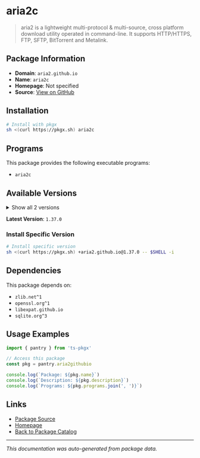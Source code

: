 # aria2c

> aria2 is a lightweight multi-protocol & multi-source, cross platform download utility operated in command-line. It supports HTTP/HTTPS, FTP, SFTP, BitTorrent and Metalink.

## Package Information

- **Domain**: `aria2.github.io`
- **Name**: `aria2c`
- **Homepage**: Not specified
- **Source**: [View on GitHub](https://github.com/pkgxdev/pantry/tree/main/projects/aria2.github.io/package.yml)

## Installation

```bash
# Install with pkgx
sh <(curl https://pkgx.sh) aria2c
```

## Programs

This package provides the following executable programs:

- `aria2c`

## Available Versions

<details>
<summary>Show all 2 versions</summary>

- `1.37.0`, `1.36.0`

</details>

**Latest Version**: `1.37.0`

### Install Specific Version

```bash
# Install specific version
sh <(curl https://pkgx.sh) +aria2.github.io@1.37.0 -- $SHELL -i
```

## Dependencies

This package depends on:

- `zlib.net^1`
- `openssl.org^1`
- `libexpat.github.io`
- `sqlite.org^3`

## Usage Examples

```typescript
import { pantry } from 'ts-pkgx'

// Access this package
const pkg = pantry.aria2githubio

console.log(`Package: ${pkg.name}`)
console.log(`Description: ${pkg.description}`)
console.log(`Programs: ${pkg.programs.join(', ')}`)
```

## Links

- [Package Source](https://github.com/pkgxdev/pantry/tree/main/projects/aria2.github.io/package.yml)
- [Homepage](#)
- [Back to Package Catalog](../package-catalog.md)

---

*This documentation was auto-generated from package data.*
